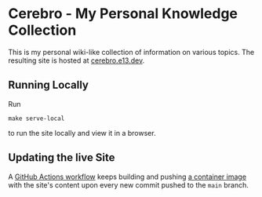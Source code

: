 # Cerebro - My Personal Knowledge Collection

This is my personal wiki-like collection of information on various topics. The resulting site is hosted at [cerebro.e13.dev](https://cerebro.e13.dev).

## Running Locally

Run

```
make serve-local
```

to run the site locally and view it in a browser.

## Updating the live Site

A [GitHub Actions workflow](./.github/workflows/build-image.yml) keeps building and pushing [a container image](https://github.com/makkes/cerebro/pkgs/container/cerebro) with the site's content upon every new commit pushed to the `main` branch.